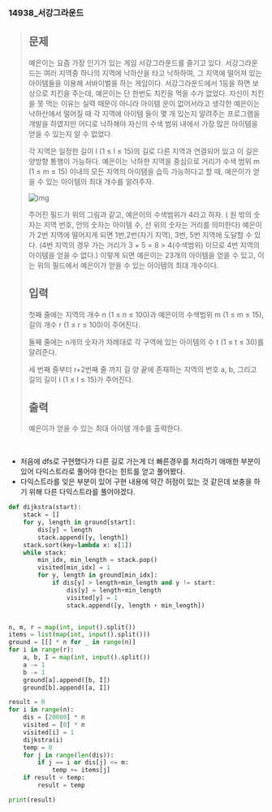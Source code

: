 ### 14938_서강그라운드

> ## 문제
>
> 예은이는 요즘 가장 인기가 있는 게임 서강그라운드를 즐기고 있다. 서강그라운드는 여러 지역중 하나의 지역에 낙하산을 타고 낙하하여, 그 지역에 떨어져 있는 아이템들을 이용해 서바이벌을 하는 게임이다. 서강그라운드에서 1등을 하면 보상으로 치킨을 주는데, 예은이는 단 한번도 치킨을 먹을 수가 없었다. 자신이 치킨을 못 먹는 이유는 실력 때문이 아니라 아이템 운이 없어서라고 생각한 예은이는 낙하산에서 떨어질 때 각 지역에 아이템 들이 몇 개 있는지 알려주는 프로그램을 개발을 하였지만 어디로 낙하해야 자신의 수색 범위 내에서 가장 많은 아이템을 얻을 수 있는지 알 수 없었다.
>
> 각 지역은 일정한 길이 l (1 ≤ l ≤ 15)의 길로 다른 지역과 연결되어 있고 이 길은 양방향 통행이 가능하다. 예은이는 낙하한 지역을 중심으로 거리가 수색 범위 m (1 ≤ m ≤ 15) 이내의 모든 지역의 아이템을 습득 가능하다고 할 때, 예은이가 얻을 수 있는 아이템의 최대 개수를 알려주자.
>
> ![img](https://upload.acmicpc.net/ef3a5124-833a-42ef-a092-fd658bc8e662/-/preview/)
>
> 주어진 필드가 위의 그림과 같고, 예은이의 수색범위가 4라고 하자. ( 원 밖의 숫자는 지역 번호, 안의 숫자는 아이템 수, 선 위의 숫자는 거리를 의미한다) 예은이가 2번 지역에 떨어지게 되면 1번,2번(자기 지역), 3번, 5번 지역에 도달할 수 있다. (4번 지역의 경우 가는 거리가 3 + 5 = 8 > 4(수색범위) 이므로 4번 지역의 아이템을 얻을 수 없다.) 이렇게 되면 예은이는 23개의 아이템을 얻을 수 있고, 이는 위의 필드에서 예은이가 얻을 수 있는 아이템의 최대 개수이다.
>
> ## 입력
>
> 첫째 줄에는 지역의 개수 n (1 ≤ n ≤ 100)과 예은이의 수색범위 m (1 ≤ m ≤ 15), 길의 개수 r (1 ≤ r ≤ 100)이 주어진다.
>
> 둘째 줄에는 n개의 숫자가 차례대로 각 구역에 있는 아이템의 수 t (1 ≤ t ≤ 30)를 알려준다.
>
> 세 번째 줄부터 r+2번째 줄 까지 길 양 끝에 존재하는 지역의 번호 a, b, 그리고 길의 길이 l (1 ≤ l ≤ 15)가 주어진다.
>
> ## 출력
>
> 예은이가 얻을 수 있는 최대 아이템 개수를 출력한다.

<br>

- 처음에 dfs로 구현했다가 다른 길로 가는게 더 빠른경우를 처리하기 애매한 부분이 있어 다익스트라로 풀어야 한다는 힌트를 얻고 풀어봤다.
- 다익스트라를 잊은 부분이 있어 구현 내용에 약간 허점이 있는 것 같은데 보충을 하기 위해 다른 다익스트라를 풀어야겠다.

```python
def dijkstra(start):
    stack = []
    for y, length in ground[start]:
        dis[y] = length
        stack.append([y, length])
    stack.sort(key=lambda x: x[1])
    while stack:
        min_idx, min_length = stack.pop()
        visited[min_idx] = 1
        for y, length in ground[min_idx]:
            if dis[y] > length+min_length and y != start:
                dis[y] = length+min_length
                visited[y] = 1
                stack.append([y, length + min_length])


n, m, r = map(int, input().split())
items = list(map(int, input().split()))
ground = [[] * n for _ in range(n)]
for i in range(r):
    a, b, I = map(int, input().split())
    a -= 1
    b -= 1
    ground[a].append([b, I])
    ground[b].append([a, I])

result = 0
for i in range(n):
    dis = [20000] * n
    visited = [0] * n
    visited[i] = 1
    dijkstra(i)
    temp = 0
    for j in range(len(dis)):
        if j == i or dis[j] <= m:
            temp += items[j]
    if result < temp:
        result = temp

print(result)
```

